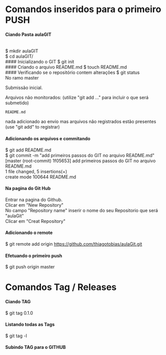 # Comandos inseridos para o primeiro PUSH
#### Ciando Pasta aulaGIT
<br> 
$ mkdir aulaGIT
<br>
$ cd aulaGIT/
<br>
#### Inicializando o GIT
$ git init
<br>
#### Criando o arquivo README.md
$ touch README.md
<br>
#### Verificando se o repositório contem alterações
$ git status
<br>
No ramo master

Submissão inicial.

Arquivos não monitorados:
  (utilize "git add <arquivo>..." para incluir o que será submetido)

    README.md

nada adicionado ao envio mas arquivos não registrados estão presentes (use "git add" to registrar)
#### Adicionando os arquivos e commitando
$ git add README.md
<br>
$ git commit -m "add primeiros passos do GIT no arquivo  README.md"
<br>
[master (root-commit) 1f05653] add primeiros passos do GIT no arquivo  README.md
<br>
 1 file changed, 5 insertions(+)
 <br>
 create mode 100644 README.md
<br>
#### Na pagina do Git Hub
Entrar na pagina do Github.
<br>
Clicar em "New Repository"
<br>
No campo "Repository name" inserir o nome do seu Repositorio que será "aulaGit"
<br>
Clicar em "Creat Repository"
<br>
#### Adicionando o remote
$ git remote add origin https://github.com/thiagotobias/aulaGit.git
<br>
#### Efetuando o primeiro push
$ git push origin master

# Comandos Tag / Releases
#### Ciando TAG
$ git tag 0.1.0
<br>
#### Listando todas as Tags
$ git tag -l
<br>
#### Subindo TAG para o GITHUB
